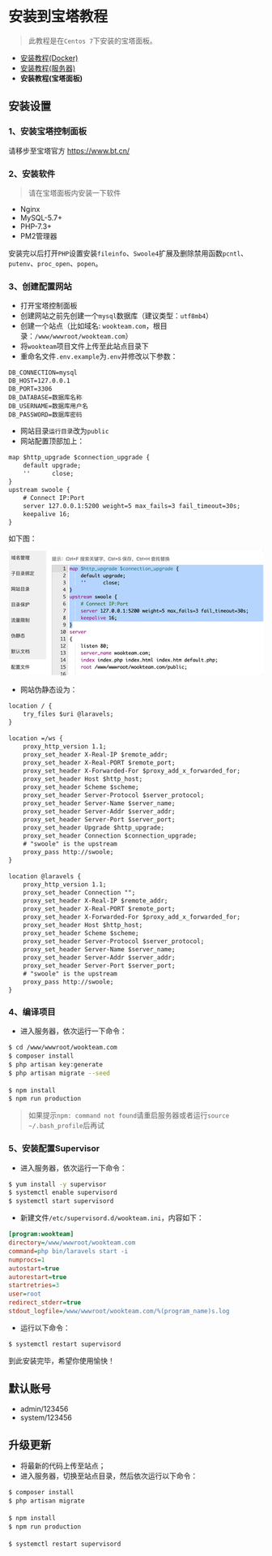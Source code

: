 # 安装到宝塔教程

> 此教程是在`Centos 7`下安装的宝塔面板。

- [安装教程(Docker)](DOCKER.md)
- [安装教程(服务器)](SERVER.md)
- **安装教程(宝塔面板)**

## 安装设置

### 1、安装宝塔控制面板

请移步至宝塔官方 https://www.bt.cn/

### 2、安装软件

> 请在宝塔面板内安装一下软件

- Nginx
- MySQL-5.7+
- PHP-7.3+
- PM2管理器

安装完以后打开`PHP`设置安装`fileinfo`、`Swoole4`扩展及删除禁用函数`pcntl`、`putenv`、`proc_open`、`popen`。

### 3、创建配置网站

- 打开宝塔控制面板
- 创建网站之前先创建一个`mysql`数据库（建议类型：`utf8mb4`）
- 创建一个站点（比如域名: `wookteam.com`，根目录：`/www/wwwroot/wookteam.com`）
- 将`wookteam`项目文件上传至此站点目录下
- 重命名文件`.env.example`为`.env`并修改以下参数：

```dotenv
DB_CONNECTION=mysql
DB_HOST=127.0.0.1
DB_PORT=3306
DB_DATABASE=数据库名称
DB_USERNAME=数据库用户名
DB_PASSWORD=数据库密码
```

- 网站目录`运行目录`改为`public`
- 网站配置顶部加上：

```
map $http_upgrade $connection_upgrade {
    default upgrade;
    ''      close;
}
upstream swoole {
    # Connect IP:Port
    server 127.0.0.1:5200 weight=5 max_fails=3 fail_timeout=30s;
    keepalive 16;
}
```

如下图：

![](../resources/assets/statics/other/bt/1.png)

- 网站伪静态设为：

```nginx
location / {
    try_files $uri @laravels;
}

location =/ws {
    proxy_http_version 1.1;
    proxy_set_header X-Real-IP $remote_addr;
    proxy_set_header X-Real-PORT $remote_port;
    proxy_set_header X-Forwarded-For $proxy_add_x_forwarded_for;
    proxy_set_header Host $http_host;
    proxy_set_header Scheme $scheme;
    proxy_set_header Server-Protocol $server_protocol;
    proxy_set_header Server-Name $server_name;
    proxy_set_header Server-Addr $server_addr;
    proxy_set_header Server-Port $server_port;
    proxy_set_header Upgrade $http_upgrade;
    proxy_set_header Connection $connection_upgrade;
    # "swoole" is the upstream
    proxy_pass http://swoole;
}

location @laravels {
    proxy_http_version 1.1;
    proxy_set_header Connection "";
    proxy_set_header X-Real-IP $remote_addr;
    proxy_set_header X-Real-PORT $remote_port;
    proxy_set_header X-Forwarded-For $proxy_add_x_forwarded_for;
    proxy_set_header Host $http_host;
    proxy_set_header Scheme $scheme;
    proxy_set_header Server-Protocol $server_protocol;
    proxy_set_header Server-Name $server_name;
    proxy_set_header Server-Addr $server_addr;
    proxy_set_header Server-Port $server_port;
    # "swoole" is the upstream
    proxy_pass http://swoole;
}
```

### 4、编译项目

- 进入服务器，依次运行一下命令：

```bash
$ cd /www/wwwroot/wookteam.com
$ composer install
$ php artisan key:generate
$ php artisan migrate --seed

$ npm install
$ npm run production
```

> 如果提示`npm: command not found`请重启服务器或者运行`source ~/.bash_profile`后再试

### 5、安装配置Supervisor

- 进入服务器，依次运行一下命令：

```bash
$ yum install -y supervisor
$ systemctl enable supervisord
$ systemctl start supervisord
```

- 新建文件`/etc/supervisord.d/wookteam.ini`，内容如下：

```ini
[program:wookteam]
directory=/www/wwwroot/wookteam.com
command=php bin/laravels start -i
numprocs=1
autostart=true
autorestart=true
startretries=3
user=root
redirect_stderr=true
stdout_logfile=/www/wwwroot/wookteam.com/%(program_name)s.log
```

- 运行以下命令：

```bash
$ systemctl restart supervisord
```

到此安装完毕，希望你使用愉快！

## 默认账号

- admin/123456
- system/123456

## 升级更新

- 将最新的代码上传至站点；
- 进入服务器，切换至站点目录，然后依次运行以下命令：

```bash
$ composer install
$ php artisan migrate

$ npm install
$ npm run production

$ systemctl restart supervisord
```

